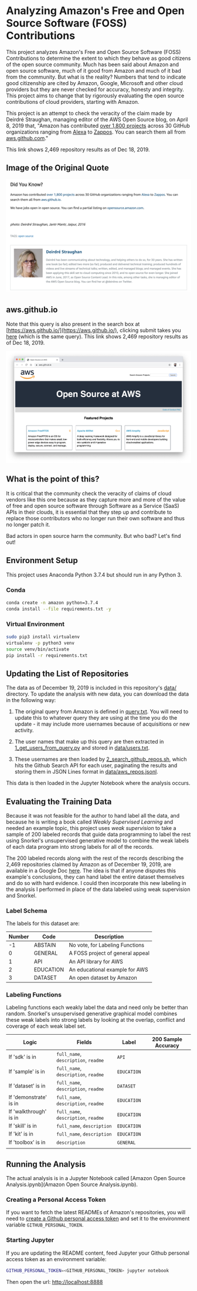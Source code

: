 # Analyzing Amazon's Free and Open Source Software (FOSS) Contributions

This project analyzes Amazon's Free and Open Source Software (FOSS) Contributions to 
determine the extent to which they behave as good citizens of the open source community. 
Much has been said about Amazon and open source software, much of it good from Amazon and
much of it bad from the community. But what is the reality? Numbers that tend to indicate 
good citizenship are cited by Amazon, Google, Microsoft and other cloud providers but they 
are never checked for accuracy, honesty and integrity. This project aims to change that by 
rigorously evaluating the open source contributions of cloud providers, starting with Amazon.


This project is an attempt to check the veracity of the claim made by Deirdré Straughan, managing editor of the AWS Open Source blog, on April 8, 2019 that, "Amazon has contributed [over 1,800 projects](https://github.com/search?utf8=%E2%9C%93&q=+user%3Aalexa+user%3Aamzn+user%3Aaws+user%3Aawsdocs+user%3Aawslabs+user%3Aaws-quickstart+user%3Ablox+user%3Aboto+user%3Ac9+user%3Acorretto+user%3Afirecracker-microvm+user%3Aaws-robotics+user%3Aajaxorg+user%3Agluon-api+user%3Acloud9ide+user%3ACarbonado+user%3Agoodreads+user%3AIvonaSoftware+user%3Atwitchtv+user%3Atwitchdev+user%3Atwitchscience+user%3Ajustintv+user%3AZappos+user%3Aamazon-archives+user%3Aalexa-labs+user%3Aaws-samples+user%3Aaws-amplify+user%3Aaws-cloudformation+user%3Aaws-solutions+user%3Aopendistro-for-elasticsearch+user%3Aopendistro&type=Repositories&ref=advsearch&l=&l=) 
across 30 GitHub organizations ranging from [Alexa](https://github.com/alexa) to 
[Zappos](https://github.com/Zappos). You can search them all from 
[aws.github.com](https://aws.github.io/)."

This link shows 2,469 repository results as of Dec 18, 2019.

## Image of the Original Quote

![](images/amazon_1800_projects.png)

## aws.github.io

Note that this query is also present in the search box at [https://aws.github.io/](https://aws.github.io/), clicking submit takes you [here](https://github.com/search?utf8=%E2%9C%93&q=+user%3Aalexa+user%3Aamzn+user%3Aaws+user%3Aawsdocs+user%3Aawslabs+user%3Aaws-quickstart+user%3Ablox+user%3Aboto+user%3Ac9+user%3Acorretto+user%3Afirecracker-microvm+user%3Aaws-robotics+user%3Aajaxorg+user%3Agluon-api+user%3Acloud9ide+user%3ACarbonado+user%3Agoodreads+user%3AIvonaSoftware+user%3Atwitchtv+user%3Atwitchdev+user%3Atwitchscience+user%3Ajustintv+user%3AZappos+user%3Aamazon-archives+user%3Aalexa-labs+user%3Aaws-samples+user%3Aaws-amplify+user%3Aaws-cloudformation+user%3Aaws-solutions+user%3Aopendistro-for-elasticsearch+user%3Aopendistro&type=Repositories&ref=advsearch&l=&l=) (which is the same query). This link shows 2,469 repository results as of Dec 18, 2019.

![](images/aws.github.io.png)

## What is the point of this?

It is critical that the community check the veracity of claims of cloud vendors like this one because as they capture more and more of the value of free and open source software through Software as a Service (SaaS) APIs in their clouds, it is essential that they step up and contribute to replace those contributors who no longer run their own software and thus no longer patch it. 

Bad actors in open source harm the community. But who bad? Let's find out!

## Environment Setup

This project uses Anaconda Python 3.7.4 but should run in any Python 3.

### Conda

```bash
conda create -n amazon python=3.7.4
conda install --file requirements.txt -y
```

### Virtual Environment

```bash
sudo pip3 install virtualenv 
virtualenv -p python3 venv
source venv/bin/activate
pip install -r requirements.txt
```

## Updating the List of Repositories

The data as of December 19, 2019 is included in this repository's [data/](data/) directory. To update the analysis with new data, you can download the data in the following way:

1. The original query from Amazon is defined in [query.txt](query.txt). You will need to update this to whatever query they are using at the time you do the update - it may include more usernames because of acquisitions or new activity.

2. The user names that make up this query are then extracted in [1_get_users_from_query.py](1_get_users_from_query.py) and stored in [data/users.txt](data/users.txt).

3. These usernames are then loaded by [2_search_github_repos.sh](2_search_github_repos.sh), which hits the Github Search API for each user, paginating the results and storing them in JSON Lines format in [data/aws_repos.jsonl](data/aws_repos.jsonl).

This data is then loaded in the Jupyter Notebook where the analysis occurs.


## Evaluating the Training Data

Because it was not feasible for the author to hand label all the data, and because he is
writing a book called *Weakly Supervised Learning* and needed an example topic, this project 
uses *weak supervision* to take a sample of 200 labeled records that guide data programming 
to label the rest using Snorkel's unsupervised generative model to combine the weak labels 
of each data program into strong labels for all of the records.

The 200 labeled records along with the rest of the records describing the 2,469 repositories 
claimed by Amazon as of December 19, 2019, are available in a Google Doc 
[here](https://docs.google.com/spreadsheets/d/1ULt0KxIdb5HUJCEMt_AmOuPbTvN1zg8UA_4RvjlVwXQ/edit?usp=sharing). 
The idea is that if anyone disputes this example's conclusions, they can hand label the 
entire dataset themselves and do so with hard evidence. I could then incorporate this new
labeling in the analysis I performed in place of the data labeled using weak supervision
and Snorkel.

### Label Schema

The labels for this dataset are:

| Number | Code      | Description                      |
|--------|-----------|----------------------------------|
| -1     | ABSTAIN   | No vote, for Labeling Functions  |
| 0      | GENERAL   | A FOSS project of general appeal |
| 1      | API       | An API library for AWS           |
| 2      | EDUCATION | An educational example for AWS   |
| 3      | DATASET   | An open dataset by Amazon        |

### Labeling Functions

Labeling functions each weakly label the data and need only be better than random. Snorkel's
unsupervised generative graphical model combines these weak labels into strong labels by 
looking at the overlap, conflict and coverage of each weak label set.

| Logic                  | Fields                               | Label       | 200 Sample Accuracy |
|------------------------|--------------------------------------|-------------|---------------------|
| If 'sdk' is in         | `full_name`, `description`, `readme` | `API`       |                     |
| If 'sample' is in      | `full_name`, `description`, `readme` | `EDUCATION` |                     |
| If 'dataset' is in     | `full_name`, `description`, `readme` | `DATASET`   |                     |
| If 'demonstrate' is in | `full_name`, `description`, `readme` | `EDUCATION` |                     |
| If 'walkthrough' is in | `full_name`, `description`, `readme` | `EDUCATION` |                     |
| If 'skill' is in       | `full_name`, `description`           | `EDUCATION` |                     |
| If 'kit' is in         | `full_name`, `description`           | `EDUCATION` |                     |
| If 'toolbox' is in     | `description`                        | `GENERAL`   |                     |
|                        |                                      |             |                     |

## Running the Analysis

The actual analysis is in a Jupyter Notebook called [Amazon Open Source Analysis.ipynb](Amazon Open Source Analysis.ipynb).

### Creating a Personal Access Token

If you want to fetch the latest READMEs of Amazon's repositories, you will need to [create a Github personal access token](https://help.github.com/en/github/authenticating-to-github/creating-a-personal-access-token-for-the-command-line) and set it to the environment variable `GITHUB_PERSONAL_TOKEN`.


### Starting Jupyter

If you are updating the README content, feed Jupyter your Github personal access token as an environment variable:

```bash
GITHUB_PERSONAL_TOKEN=<GITHUB_PERSONAL_TOKEN> jupyter notebook
```

Then open the url: [http://localhost:8888](http://localhost:8888)

